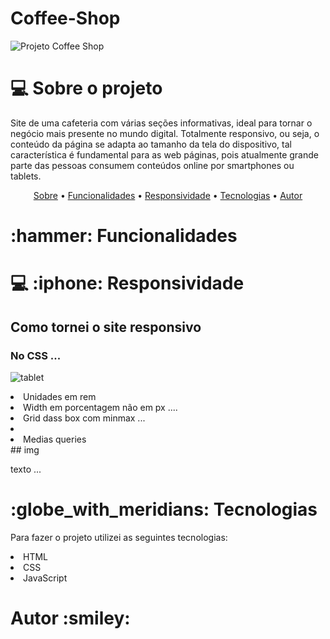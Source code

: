 # Coffee-Shop

![Projeto Coffee Shop ](https://user-images.githubusercontent.com/94020264/180662474-38858433-a68c-410c-b0e9-dc323324d6a0.png)

## <h1> :computer: Sobre o projeto </h1>
<p id='sobre'> Site de uma cafeteria com várias seções informativas, ideal para tornar o negócio mais presente no mundo digital. Totalmente responsivo, ou seja, o conteúdo da página se adapta ao tamanho da tela do dispositivo, tal característica é fundamental para as web páginas, pois atualmente grande parte das pessoas consumem conteúdos online por smartphones ou tablets.</p>

<p align="center">
 <a href="#sobre">Sobre</a> •
 <a href="#functions">Funcionalidades</a> • 
  <a href="#responsivo">Responsividade</a> •
 <a href="#tecnologias">Tecnologias</a> •  
 <a href="#autor">Autor</a> 
</p>

<h1 id="functions"> :hammer: Funcionalidades</h1>

<h1 id="responsivo"> 💻 :iphone: Responsividade</h1>
<h2> Como tornei o site responsivo </h2>
<h3> No CSS ... </h3>

 ![tablet](https://user-images.githubusercontent.com/94020264/180670760-7ccb2936-d932-4b8a-87b6-73a893fff6fb.png)
 
<li> Unidades em rem </li> 
<li> Width em porcentagem não em px .... </li>
<li> Grid dass box com minmax ... <li>
<li> Medias queries </li>
## img
<p> texto ... </p>


<h1 id="tecnologias"> :globe_with_meridians: Tecnologias</h1>
<p> Para fazer o projeto utilizei as seguintes tecnologias: </p>
<li>HTML</li>
<li>CSS</li>
<li>JavaScript</li>

<h1 id='autor'> Autor  :smiley: </h1>

